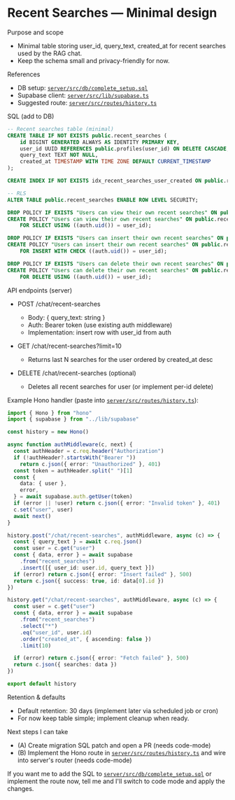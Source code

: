 # Recent Searches — Minimal design

Purpose and scope

- Minimal table storing user_id, query_text, created_at for recent searches used by the RAG chat.
- Keep the schema small and privacy-friendly for now.

References

- DB setup: [`server/src/db/complete_setup.sql`](server/src/db/complete_setup.sql:1)
- Supabase client: [`server/src/lib/supabase.ts`](server/src/lib/supabase.ts:1)
- Suggested route: [`server/src/routes/history.ts`](server/src/routes/history.ts:1)

SQL (add to DB)

```sql
-- Recent searches table (minimal)
CREATE TABLE IF NOT EXISTS public.recent_searches (
    id BIGINT GENERATED ALWAYS AS IDENTITY PRIMARY KEY,
    user_id UUID REFERENCES public.profiles(user_id) ON DELETE CASCADE,
    query_text TEXT NOT NULL,
    created_at TIMESTAMP WITH TIME ZONE DEFAULT CURRENT_TIMESTAMP
);

CREATE INDEX IF NOT EXISTS idx_recent_searches_user_created ON public.recent_searches(user_id, created_at DESC);

-- RLS
ALTER TABLE public.recent_searches ENABLE ROW LEVEL SECURITY;

DROP POLICY IF EXISTS "Users can view their own recent searches" ON public.recent_searches;
CREATE POLICY "Users can view their own recent searches" ON public.recent_searches
    FOR SELECT USING ((auth.uid()) = user_id);

DROP POLICY IF EXISTS "Users can insert their own recent searches" ON public.recent_searches;
CREATE POLICY "Users can insert their own recent searches" ON public.recent_searches
    FOR INSERT WITH CHECK ((auth.uid()) = user_id);

DROP POLICY IF EXISTS "Users can delete their own recent searches" ON public.recent_searches;
CREATE POLICY "Users can delete their own recent searches" ON public.recent_searches
    FOR DELETE USING ((auth.uid()) = user_id);
```

API endpoints (server)

- POST /chat/recent-searches

  - Body: { query_text: string }
  - Auth: Bearer token (use existing auth middleware)
  - Implementation: insert row with user_id from auth

- GET /chat/recent-searches?limit=10

  - Returns last N searches for the user ordered by created_at desc

- DELETE /chat/recent-searches (optional)
  - Deletes all recent searches for user (or implement per-id delete)

Example Hono handler (paste into [`server/src/routes/history.ts`](server/src/routes/history.ts:1)):

```ts
import { Hono } from "hono"
import { supabase } from "../lib/supabase"

const history = new Hono()

async function authMiddleware(c, next) {
  const authHeader = c.req.header("Authorization")
  if (!authHeader?.startsWith("Bearer "))
    return c.json({ error: "Unauthorized" }, 401)
  const token = authHeader.split(" ")[1]
  const {
    data: { user },
    error,
  } = await supabase.auth.getUser(token)
  if (error || !user) return c.json({ error: "Invalid token" }, 401)
  c.set("user", user)
  await next()
}

history.post("/chat/recent-searches", authMiddleware, async (c) => {
  const { query_text } = await c.req.json()
  const user = c.get("user")
  const { data, error } = await supabase
    .from("recent_searches")
    .insert([{ user_id: user.id, query_text }])
  if (error) return c.json({ error: "Insert failed" }, 500)
  return c.json({ success: true, id: data[0].id })
})

history.get("/chat/recent-searches", authMiddleware, async (c) => {
  const user = c.get("user")
  const { data, error } = await supabase
    .from("recent_searches")
    .select("*")
    .eq("user_id", user.id)
    .order("created_at", { ascending: false })
    .limit(10)

  if (error) return c.json({ error: "Fetch failed" }, 500)
  return c.json({ searches: data })
})

export default history
```

Retention & defaults

- Default retention: 30 days (implement later via scheduled job or cron)
- For now keep table simple; implement cleanup when ready.

Next steps I can take

- (A) Create migration SQL patch and open a PR (needs code-mode)
- (B) Implement the Hono route in [`server/src/routes/history.ts`](server/src/routes/history.ts:1) and wire into server's router (needs code-mode)

If you want me to add the SQL to [`server/src/db/complete_setup.sql`](server/src/db/complete_setup.sql:1) or implement the route now, tell me and I'll switch to code mode and apply the changes.
